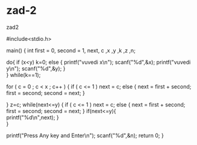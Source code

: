 zad-2
=====
zad2

#include<stdio.h>
 
main()
{
   int first = 0, second = 1, next, c ,x ,y ,k ,z ,n;
 
 
 
   do{
              if (x<y) k=0;
              else {
                     printf("vuvedi x\n");
                     scanf("%d",&x);
                      printf("vuvedi y\n");
                      scanf("%d",&y);
                   }             
  } while(k==1);
  
   for ( c = 0 ; c < x ; c++ )
   {
      if ( c <= 1 )
         next = c;
      else
      {
         next = first + second;
         first = second;
         second = next;
      }
            
   }
   z=c;
   while(next<=y)
       {
       if ( c <= 1 )
         next = c;
      else
      {
         next = first + second;
         first = second;
         second = next;
      } 
        if(next<=y){     
                         printf("%d\n",next);
                    }     
        }
   
   
  printf("Press Any key and Enter\n");
  scanf("%d",&n);
   return 0;
}